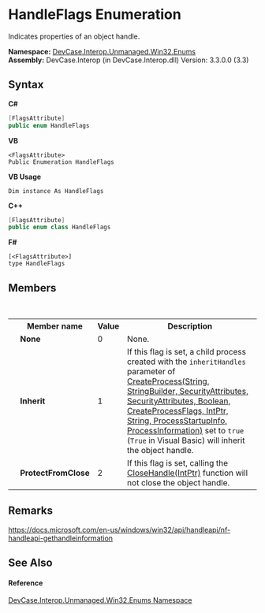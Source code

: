 # HandleFlags Enumeration
 

Indicates properties of an object handle.

**Namespace:**&nbsp;<a href="N_DevCase_Interop_Unmanaged_Win32_Enums">DevCase.Interop.Unmanaged.Win32.Enums</a><br />**Assembly:**&nbsp;DevCase.Interop (in DevCase.Interop.dll) Version: 3.3.0.0 (3.3)

## Syntax

**C#**<br />
``` C#
[FlagsAttribute]
public enum HandleFlags
```

**VB**<br />
``` VB
<FlagsAttribute>
Public Enumeration HandleFlags
```

**VB Usage**<br />
``` VB Usage
Dim instance As HandleFlags
```

**C++**<br />
``` C++
[FlagsAttribute]
public enum class HandleFlags
```

**F#**<br />
``` F#
[<FlagsAttribute>]
type HandleFlags
```


## Members
&nbsp;<table><tr><th></th><th>Member name</th><th>Value</th><th>Description</th></tr><tr><td /><td target="F:DevCase.Interop.Unmanaged.Win32.Enums.HandleFlags.None">**None**</td><td>0</td><td>None.</td></tr><tr><td /><td target="F:DevCase.Interop.Unmanaged.Win32.Enums.HandleFlags.Inherit">**Inherit**</td><td>1</td><td>If this flag is set, a child process created with the `inheritHandles` parameter of <a href="M_DevCase_Interop_Unmanaged_Win32_NativeMethods_CreateProcess">CreateProcess(String, StringBuilder, SecurityAttributes, SecurityAttributes, Boolean, CreateProcessFlags, IntPtr, String, ProcessStartupInfo, ProcessInformation)</a> set to `true` (`True` in Visual Basic) will inherit the object handle.</td></tr><tr><td /><td target="F:DevCase.Interop.Unmanaged.Win32.Enums.HandleFlags.ProtectFromClose">**ProtectFromClose**</td><td>2</td><td>If this flag is set, calling the <a href="M_DevCase_Interop_Unmanaged_Win32_NativeMethods_CloseHandle">CloseHandle(IntPtr)</a> function will not close the object handle.</td></tr></table>

## Remarks
<a href="https://docs.microsoft.com/en-us/windows/win32/api/handleapi/nf-handleapi-gethandleinformation" target="_blank">https://docs.microsoft.com/en-us/windows/win32/api/handleapi/nf-handleapi-gethandleinformation</a>

## See Also


#### Reference
<a href="N_DevCase_Interop_Unmanaged_Win32_Enums">DevCase.Interop.Unmanaged.Win32.Enums Namespace</a><br />